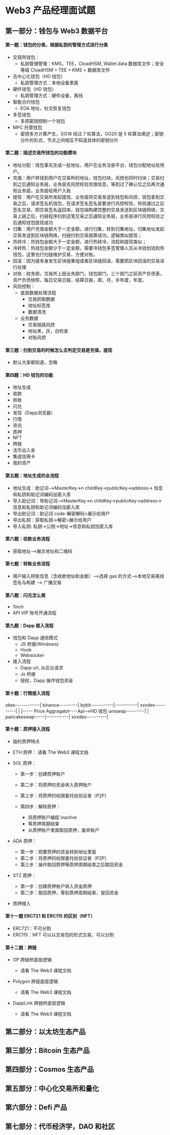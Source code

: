 # Web3 产品经理面试题

## 第一部分：钱包与 Web3 数据平台

#### 第一题：钱包的分类，根据私钥的管理方式进行分类
- 交易所钱包：
  - 私钥管理管理：KMS，TEE，CloadHSM, Wallet.data 数据库文件；安全等级 CloadHSM > TEE > KMS > 数据库文件
- 去中心化钱包（HD 钱包）
  - 私钥管理方式：本地设备里面
- 硬件钱包（HD 钱包）
  - 私钥管理方式：硬件设备，离线
- 智能合约钱包
  - EOA 地址，社交恢复钱包
- 多签钱包
  - 多把密钥控制一个钱包   
- MPC 托管钱包
  - 密钥多方计算产生，GG18 经过 7 轮算法，GG20 是 5 轮算法阐述；密钥分片的形式，节点之间相互不知道具体的密钥分片
 
#### 第二题：描述交易所钱包的功能模块
- 地址分配：钱包事先生成一批地址，用户在业务注册平台，钱包分配地址给用户。
- 充值：用户转钱到用户在交易所的地址，钱包扫块，风控也同时扫块；交易扫到之后通知业务层，业务层去风控校验充值信息，等到过了确认位之后再次通知业务层，业务层给用户入账
- 提现：用户在交易所发起提现，业务层将交易发送到钱包和风控，钱包拿到交易之后，请求签名机钱包，在请求签名签名是要进行风控校验，校验通过之后签名交易，把交易签名返回来，钱包端构建完整的交易发送到区块链网络，交易上链之后，扫链程序扫到这笔交易之后通知业务层，业务层进行风控校验之后通知钱包提现成功
- 归集：用户充值金额大于一定金额，进行归集，转到归集地址，归集地址发起交易发送到区块链网络，扫链扫到交易就算成功，逻辑类似提现；
- 热转冷：热钱包金额大于一定金额，进行热转冷，流程和提现类似；
- 冷转热：热钱包金额少于一定金额，需要冷钱包多签管理人员从冷钱划钱到热钱包，这里也行扫链维护交易，方便对账。
- 回滚：因为链本身发生区块链重组或者区块链回滚，需要把区块回滚的交易进行处理
- 对账：财务部，交易所上层业务部门，钱包部门，三个部门之前资产负债表，资产负债快照，每日交易日报，结算日报，周，月，半年度，年度。
- 风险控制：
  - 底层数据处理流程
    - 交易抓取数据
    - 地址标签库
    - 数据清洗
  - 业务数据
    - 交易链路风控
    - 地址黑，灰，白检查
    - 对账风控

#### 第三题：扫到交易的时候怎么去判定交易是充值，提现
- 默认大家都知道，忽略

#### 第四题：HD 钱包的功能
- 地址生成
- 收款
- 转账
- 闪兑
- 发现（Dapp浏览器）
- 行情
- 资讯
- 质押
- NFT
- 跨链
- 法币出入金
- 集成信用卡
- 我的资产

#### 第五题：地址生成的全流程

- 地址生成：助记词-->MasterKey->n childKey->publicKey->address-> 信息和私钥和助记词编码加密入库
- 导入助记词：导助记词-->MasterKey->n childKey->publicKey->address-> 信息和私钥和助记词编码加密入库
- 导出助记词：助记词 code-解密解码>展示给用户
- 导出私钥：获取私钥->解密>展示给用户
- 导入私钥: 私钥->公钥->地址->信息和私钥加密入库

#### 第六题：收款业务流程
- 获取地址-->展示地址和二维码

#### 第七题：转账业务流程
- 用户输入转账信息（含收款地址和金额）-->选择 gas 的方式-->本地交易离线签名与构建 --> 广播交易

#### 第八题：闪兑怎么做
- 1inch
- API VIP 账号开通流程

#### 第九题：Dapp 接入流程

- 钱包和 Dapp 通信模式
  - JS 桥接(Windows)
  - Hook
  - Websocker
- 接入流程
  - Dapp url, 从后台请求
  - Js 桥接
  - 授权，Dapp 操作钱包资金


#### 第十题：行情接入流程

okex------------|
binance---------|
bybit-----------|-----------|
xxxdex----------|           |
                            |----- Price Aggragator----Api-->HD 钱包
uniswap---------|           |
pancakeswap-----|-----------|
xxxdex----------|


#### 第十题：质押接入流程

- 链的质押特点

- ETH 质押： 请看 The Web3 课程文档
  
- SOL 质押：
  - 第一步：创建质押账户
  - 第二步：将质押的资金转入质押账户
  - 第三步：将质押的权限委托给验证者（P2P）
    
  - 第四步：解除质押：
    - 将质押账户编程 inactive
    - 等质押周期结束
    - 从质押账户里面取回质押，废弃账户
  
- ADA 质押：
  - 第一步：把要质押的资金转到地址里面
  - 第二步：将质押的权限委托给验证者（P2P）
  - 第三步：操作取回质押等质押周期结束之后取回资金
  
- XTZ 质押：
  - 第一步：创建质押账户转入资金质押
  - 第二步：取回质押，等到质押周期结束，提回资金

- 质押接入

#### 第十一题 ERC721 和 ERC115 的区别（NFT）


- ERC721：不可分割
- ERC115：NFT 可以以交易包的形式交易，可以分割


#### 第十二题：跨链

- OP 跨链桥底层逻辑

  - 请看 The Web3 课程文档

- Polygon 跨链底层逻辑

  - 请看 The Web3 课程文档

- DappLink 跨链桥底层逻辑

  - 请看 The Web3 课程文档

## 第二部分：以太坊生态产品



## 第三部分：Bitcoin 生态产品



## 第四部分：Cosmos 生态产品



## 第五部分：中心化交易所和量化




## 第六部分：Defi 产品



## 第七部分：代币经济学，DAO 和社区



